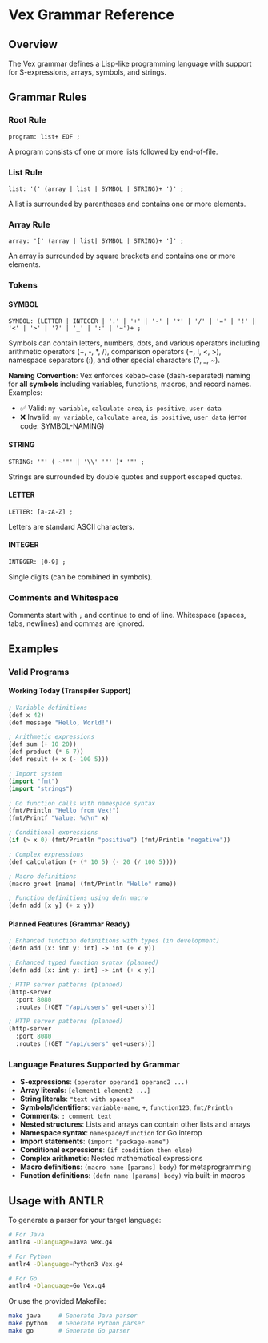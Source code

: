 # Vex Grammar Reference

## Overview

The Vex grammar defines a Lisp-like programming language with support for S-expressions, arrays, symbols, and strings.

## Grammar Rules

### Root Rule
```antlr
program: list+ EOF ;
```
A program consists of one or more lists followed by end-of-file.

### List Rule
```antlr
list: '(' (array | list | SYMBOL | STRING)+ ')' ;
```
A list is surrounded by parentheses and contains one or more elements.

### Array Rule
```antlr
array: '[' (array | list| SYMBOL | STRING)+ ']' ;
```
An array is surrounded by square brackets and contains one or more elements.

### Tokens

#### SYMBOL
```antlr
SYMBOL: (LETTER | INTEGER | '.' | '+' | '-' | '*' | '/' | '=' | '!' | '<' | '>' | '?' | '_' | ':' | '~')+ ;
```
Symbols can contain letters, numbers, dots, and various operators including arithmetic operators (+, -, *, /), comparison operators (=, !, <, >), namespace separators (:), and other special characters (?, _, ~).

**Naming Convention**: Vex enforces kebab-case (dash-separated) naming for **all symbols** including variables, functions, macros, and record names. Examples:
- ✅ Valid: `my-variable`, `calculate-area`, `is-positive`, `user-data`
- ❌ Invalid: `my_variable`, `calculate_area`, `is_positive`, `user_data` (error code: SYMBOL-NAMING)

#### STRING
```antlr
STRING: '"' ( ~'"' | '\\' '"' )* '"' ;
```
Strings are surrounded by double quotes and support escaped quotes.

#### LETTER
```antlr
LETTER: [a-zA-Z] ;
```
Letters are standard ASCII characters.

#### INTEGER
```antlr
INTEGER: [0-9] ;
```
Single digits (can be combined in symbols).

### Comments and Whitespace

Comments start with `;` and continue to end of line.
Whitespace (spaces, tabs, newlines) and commas are ignored.

## Examples

### Valid Programs

#### Working Today (Transpiler Support)
```lisp
; Variable definitions
(def x 42)
(def message "Hello, World!")

; Arithmetic expressions  
(def sum (+ 10 20))
(def product (* 6 7))
(def result (+ x (- 100 5)))

; Import system
(import "fmt")
(import "strings")

; Go function calls with namespace syntax
(fmt/Println "Hello from Vex!")
(fmt/Printf "Value: %d\n" x)

; Conditional expressions
(if (> x 0) (fmt/Println "positive") (fmt/Println "negative"))

; Complex expressions
(def calculation (+ (* 10 5) (- 20 (/ 100 5))))

; Macro definitions
(macro greet [name] (fmt/Println "Hello" name))

; Function definitions using defn macro
(defn add [x y] (+ x y))
```

#### Planned Features (Grammar Ready)
```lisp
; Enhanced function definitions with types (in development)
(defn add [x: int y: int] -> int (+ x y))

; Enhanced typed function syntax (planned)
(defn add [x: int y: int] -> int (+ x y))

; HTTP server patterns (planned)
(http-server
  :port 8080
  :routes [(GET "/api/users" get-users)])

; HTTP server patterns (planned)
(http-server
  :port 8080
  :routes [(GET "/api/users" get-users)])
```

### Language Features Supported by Grammar

- **S-expressions**: `(operator operand1 operand2 ...)`
- **Array literals**: `[element1 element2 ...]` 
- **String literals**: `"text with spaces"`
- **Symbols/Identifiers**: `variable-name`, `+`, `function123`, `fmt/Println`
- **Comments**: `; comment text`
- **Nested structures**: Lists and arrays can contain other lists and arrays
- **Namespace syntax**: `namespace/function` for Go interop
- **Import statements**: `(import "package-name")`
- **Conditional expressions**: `(if condition then else)`
- **Complex arithmetic**: Nested mathematical expressions
- **Macro definitions**: `(macro name [params] body)` for metaprogramming
- **Function definitions**: `(defn name [params] body)` via built-in macros

## Usage with ANTLR

To generate a parser for your target language:

```bash
# For Java
antlr4 -Dlanguage=Java Vex.g4

# For Python
antlr4 -Dlanguage=Python3 Vex.g4

# For Go
antlr4 -Dlanguage=Go Vex.g4
```

Or use the provided Makefile:

```bash
make java     # Generate Java parser
make python   # Generate Python parser
make go       # Generate Go parser
```
